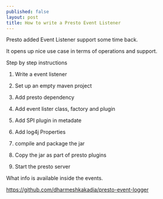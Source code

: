 ```yaml
---
published: false
layout: post
title: How to write a Presto Event Listener
---
```


Presto added Event Listener support some time back.

It opens up nice use case in terms of operations and support. 

Step by step instructions

1. Write a event listener

  1. Set up an empty maven project

  2. Add presto dependency

  3. Add event lister class, factory and plugin

  4. Add SPI plugin in metadate 

  5. Add log4j Properties

  6. compile and package the jar

7. Copy the jar as part of presto plugins

8. Start the presto server


What info is available inside the events.

https://github.com/dharmeshkakadia/presto-event-logger

